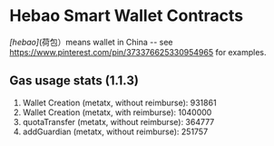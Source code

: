 # Hebao Smart Wallet Contracts

_[hebao]_(荷包）means wallet in China -- see https://www.pinterest.com/pin/373376625330954965 for examples.


## Gas usage stats (1.1.3)
1. Wallet Creation (metatx, without reimburse): 931861
2. Wallet Creation (metatx, with reimburse): 1040000
3. quotaTransfer (metatx, without reimburse): 364777
4. addGuardian (metatx, without reimburse):  251757
